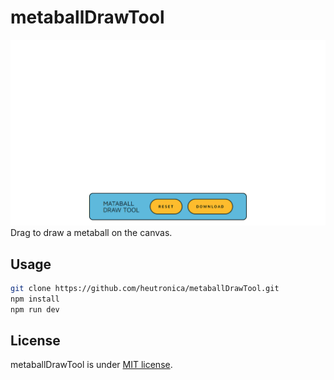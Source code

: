 # metaballDrawTool

![gif](src/assets/appendix/howToUse.gif)
Drag to draw a metaball on the canvas.

## Usage

```bash
git clone https://github.com/heutronica/metaballDrawTool.git
npm install
npm run dev
```

## License

metaballDrawTool is under [MIT license](https://en.wikipedia.org/wiki/MIT_License).
